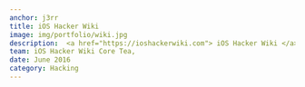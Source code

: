 ```yaml
---
anchor: j3rr
title: iOS Hacker Wiki
image: img/portfolio/wiki.jpg
description:  <a href="https://ioshackerwiki.com"> iOS Hacker Wiki </a>
team: iOS Hacker Wiki Core Tea,
date: June 2016
category: Hacking
---
```

